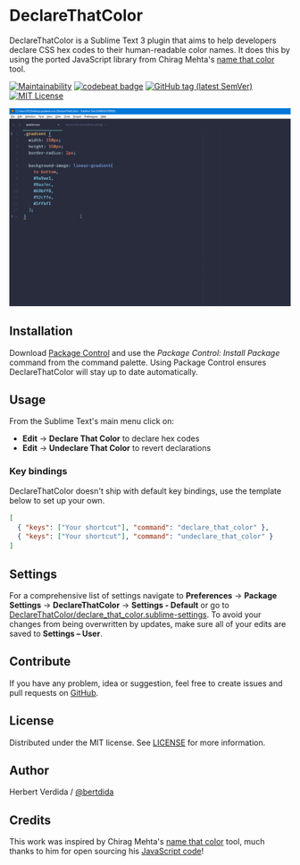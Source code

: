 # DeclareThatColor

DeclareThatColor is a Sublime Text 3 plugin that aims to help developers declare CSS hex codes to their human-readable color names. It does this by using the ported JavaScript library from Chirag Mehta's [name that color](http://chir.ag/projects/name-that-color/) tool.

[![Maintainability](https://api.codeclimate.com/v1/badges/dd17b74cb4a19b100fdb/maintainability)](https://codeclimate.com/github/bertdida/DeclareThatColor/maintainability)
[![codebeat badge](https://codebeat.co/badges/cf67c947-b827-4301-9605-7c3b275b090a)](https://codebeat.co/projects/github-com-bertdida-declarethatcolor-master)
[![GitHub tag (latest SemVer)](https://img.shields.io/github/tag/bertdida/DeclareThatColor.svg)](https://github.com/bertdida/DeclareThatColor/releases)
[![MIT License](https://img.shields.io/github/license/bertdida/DeclareThatColor.svg)](https://github.com/bertdida/DeclareThatColor/blob/master/LICENSE)

![usage](img/usage.gif)

## Installation

Download [Package Control](https://packagecontrol.io/) and use the _Package Control: Install Package_ command from the command palette. Using Package Control ensures DeclareThatColor will stay up to date automatically.

## Usage

From the Sublime Text's main menu click on:
- **Edit** → **Declare That Color** to declare hex codes
- **Edit** → **Undeclare That Color** to revert declarations

### Key bindings

DeclareThatColor doesn't ship with default key bindings, use the template below to set up your own.

```json
[
  { "keys": ["Your shortcut"], "command": "declare_that_color" },
  { "keys": ["Your shortcut"], "command": "undeclare_that_color" }
]
```

## Settings

For a comprehensive list of settings navigate to **Preferences** → **Package Settings** → **DeclareThatColor** → **Settings - Default** or go to [DeclareThatColor/declare_that_color.sublime-settings](https://github.com/bertdida/DeclareThatColor/blob/master/declare_that_color.sublime-settings). To avoid your changes from being overwritten by updates, make sure all of your edits are saved to **Settings – User**.

## Contribute

If you have any problem, idea or suggestion, feel free to create issues and pull requests on [GitHub](https://github.com/bertdida/DeclareThatColor).

## License

Distributed under the MIT license. See [LICENSE](https://github.com/bertdida/DeclareThatColor/blob/master/LICENSE) for more information.

## Author

Herbert Verdida / [@bertdida](https://twitter.com/bertdida)

## Credits

This work was inspired by Chirag Mehta's [name that color](http://chir.ag/projects/name-that-color/) tool, much thanks to him for open sourcing his [JavaScript code](http://chir.ag/projects/ntc/ntc.js)!
